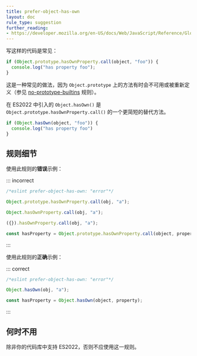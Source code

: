 ```yaml
---
title: prefer-object-has-own
layout: doc
rule_type: suggestion
further_reading:
- https://developer.mozilla.org/en-US/docs/Web/JavaScript/Reference/Global_Objects/Object/hasOwn
---
```


写这样的代码是常见：

```js
if (Object.prototype.hasOwnProperty.call(object, "foo")) {
  console.log("has property foo");
}
```

这是一种常见的做法，因为 `Object.prototype` 上的方法有时会不可用或被重新定义（参见 [no-prototype-builtins](no-prototype-builtins) 规则）。

在 ES2022 中引入的 `Object.hasOwn()` 是 `Object.prototype.hasOwnProperty.call()` 的一个更简短的替代方法。

```js
if (Object.hasOwn(object, "foo")) {
  console.log("has property foo")
}
```

## 规则细节

使用此规则的**错误**示例：

::: incorrect

```js
/*eslint prefer-object-has-own: "error"*/

Object.prototype.hasOwnProperty.call(obj, "a");

Object.hasOwnProperty.call(obj, "a");

({}).hasOwnProperty.call(obj, "a");

const hasProperty = Object.prototype.hasOwnProperty.call(object, property);
```

:::

使用此规则的**正确**示例：

::: correct

```js
/*eslint prefer-object-has-own: "error"*/

Object.hasOwn(obj, "a");

const hasProperty = Object.hasOwn(object, property);
```

:::

## 何时不用

除非你的代码库中支持 ES2022，否则不应使用这一规则。
